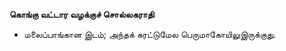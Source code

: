 **கொங்கு வட்டார வழக்குச் சொல்லகராதி**
- மலைப்பாங்கான இடம்; அந்தக் கரட்டுமேல பெருமாகோயிலுஇருக்குது.

